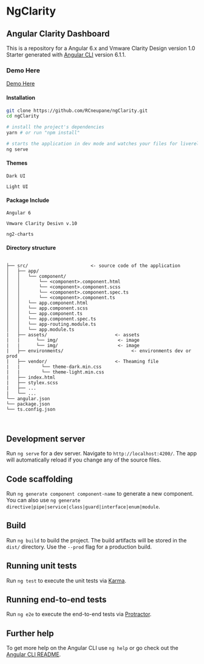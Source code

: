 # NgClarity
## Angular Clarity Dashboard 

This is a repository for a Angular 6.x  and Vmware Clarity Design version 1.0 Starter generated with [Angular CLI](https://github.com/angular/angular-cli) version 6.1.1.

### Demo Here

[Demo Here](https://ngclarity-c8e8c.firebaseapp.com/)

#### Installation

```bash
git clone https://github.com/RCneupane/ngClarity.git
cd ngClarity

# install the project's dependencies
yarn # or run "npm install"

# starts the application in dev mode and watches your files for livereload
ng serve
```

#### Themes
```
Dark UI

Light UI
```



#### Package Include

``` 
Angular 6

Vmware Clarity Desivn v.10

ng2-charts
```




#### Directory structure
```

├── src/                       <- source code of the application
│   ├── app/
│   │   └── component/
│   │       └── <component>.component.html
│   │       └── <component>.component.scss
│   │       └── <component>.component.spec.ts
│   │       └── <component>.component.ts
│   │   └── app.component.html
│   │   └── app.component.scss
│   │   └── app.component.ts
│   │   └── app.component.spec.ts
│   │   └── app-routing.module.ts
│   │   └── app.module.ts
|   ├── assets/                         <- assets
|   |      └── img/                      <- image
|   |      └── img/                      <- image
|   ├── environments/                         <- environments dev or prod
|   ├── vendor/                         <- Theaming file
|   |        └── theme-dark.min.css     
|   |        └── theme-light.min.css
|   ├── index.html
|   ├── stylex.scss             
|   ├── ...              
|   └── ...
└── angular.json
└── package.json
└── ts.config.json



```

## Development server

Run `ng serve` for a dev server. Navigate to `http://localhost:4200/`. The app will automatically reload if you change any of the source files.

## Code scaffolding

Run `ng generate component component-name` to generate a new component. You can also use `ng generate directive|pipe|service|class|guard|interface|enum|module`.

## Build

Run `ng build` to build the project. The build artifacts will be stored in the `dist/` directory. Use the `--prod` flag for a production build.

## Running unit tests

Run `ng test` to execute the unit tests via [Karma](https://karma-runner.github.io).

## Running end-to-end tests

Run `ng e2e` to execute the end-to-end tests via [Protractor](http://www.protractortest.org/).

## Further help

To get more help on the Angular CLI use `ng help` or go check out the [Angular CLI README](https://github.com/angular/angular-cli/blob/master/README.md).
